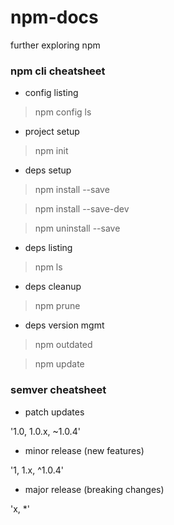 # npm-docs
further exploring npm

### npm cli cheatsheet

* config listing
> npm config ls

* project setup
> npm init

* deps setup
> npm install <dep> --save

> npm install <dep> --save-dev

> npm uninstall <dep> --save

* deps listing
> npm ls

* deps cleanup
> npm prune

* deps version mgmt
> npm outdated

> npm update

### semver cheatsheet

* patch updates

'1.0, 1.0.x, ~1.0.4'

* minor release (new features)

'1, 1.x, ^1.0.4'

* major release (breaking changes)

'x, *'
